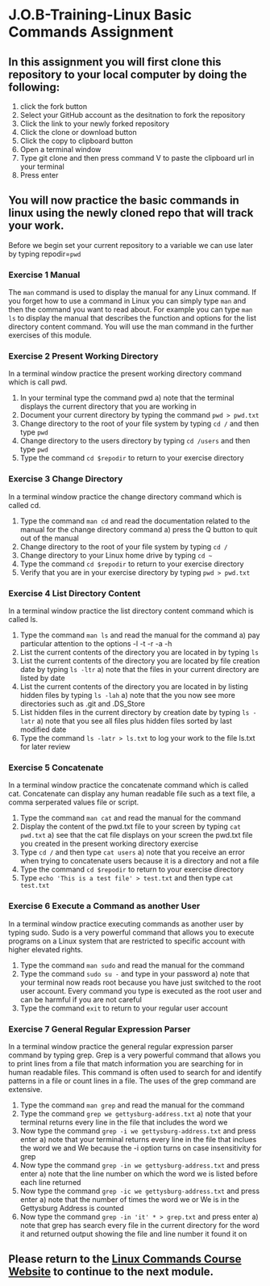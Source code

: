 # J.O.B-Training-Linux Basic Commands Assignment

## In this assignment you will first clone this repository to your local computer by doing the following:
1) click the fork button
2) Select your GitHub account as the desitnation to fork the repository
3) Click the link to your newly forked repository
4) Click the clone or download button
5) Click the copy to clipboard button
6) Open a terminal window
7) Type git clone and then press command V to paste the clipboard url in your terminal
8) Press enter

## You will now practice the basic commands in linux using the newly cloned repo that will track your work.
Before we begin set your current repository to a variable we can use later by typing repodir=`pwd`

### Exercise 1 Manual
The ```man``` command is used to display the manual for any Linux command. If you forget how to use a command in Linux you can simply type ```man``` and then the command you want to read about. For example you can type ```man ls``` to display the manual that describes the function and options for the list directory content command. You will use the man command in the further exercises of this module.

### Exercise 2 Present Working Directory
In a terminal window practice the present working directory command which is call pwd.
1) In your terminal type the command pwd
  a) note that the terminal displays the current directory that you are working in
2) Document your current directory by typing the command ```pwd > pwd.txt```
3) Change directory to the root of your file system by typing ```cd /``` and then type ```pwd```
4) Change directory to the users directory by typing ```cd /users``` and then type ```pwd```
5) Type the command ```cd $repodir``` to return to your exercise directory

### Exercise 3 Change Directory
In a terminal window practice the change directory command which is called cd. 
1) Type the command ```man cd``` and read the documentation related to the manual for the change directory command
  a) press the Q button to quit out of the manual
2) Change directory to the root of your file system by typing ```cd /```
3) Change directory to your Linux home drive by typing ```cd ~```
4) Type the command ```cd $repodir``` to return to your exercise directory
4) Verify that you are in your exercise directory by typing ```pwd > pwd.txt```

### Exercise 4 List Directory Content
In a terminal window practice the list directory content command which is called ls.
1) Type the command ```man ls``` and read the manual for the command
  a) pay particular attention to the options -l -t -r -a -h
2) List the current contents of the directory you are located in by typing ```ls```
3) List the current contents of the directory you are located by file creation date by typing ```ls -ltr```
  a) note that the files in your current directory are listed by date
4) List the current contents of the directory you are located in by listing hidden files by typing ```ls -lah```
  a) note that the you now see more directories such as .git and .DS_Store
5) List hidden files in the current directory by creation date by typing ```ls -latr```
  a) note that you see all files plus hidden files sorted by last modified date
6) Type the command ```ls -latr > ls.txt``` to log your work to the file ls.txt for later review

### Exercise 5 Concatenate
In a terminal window practice the concatenate command which is called cat. Concatenate can display any human readable file such as a text file, a comma serperated values file or script.
1) Type the command ```man cat``` and read the manual for the command
2) Display the content of the pwd.txt file to your screen by typing ```cat pwd.txt```
  a) see that the cat file displays on your screen the pwd.txt file you created in the present working directory exercise
3) Type ```cd /``` and then type ```cat users```
  a) note that you receive an error when trying to concatenate users because it is a directory and not a file 
4) Type the command ```cd $repodir``` to return to your exercise directory
4) Type ```echo 'This is a test file' > test.txt``` and then type ```cat test.txt```

### Exercise 6 Execute a Command as another User
In a terminal window practice executing commands as another user by typing sudo. Sudo is a very powerful command that allows you to execute programs on a Linux system that are restricted to specific account with higher elevated rights.
1) Type the command ```man sudo``` and read the manual for the command
2) Type the command ```sudo su -``` and type in your password
  a) note that your terminal now reads root because you have just switched to the root user account. Every command you type is executed as the root user and can be harmful if you are not careful
3) Type the command ```exit``` to return to your regular user account

### Exercise 7 General Regular Expression Parser
In a terminal window practice the general regular expression parser command by typing grep. Grep is a very powerful command that allows you to print lines from a file that match information you are searching for in human readable files. This command is often used to search for and identify patterns in a file or count lines in a file. The uses of the grep command are extensive.
1) Type the command ```man grep``` and read the manual for the command
2) Type the command ```grep we gettysburg-address.txt```
  a) note that your terminal returns every line in the file that includes the word we
3) Now type the command ```grep -i we gettysburg-address.txt``` and press enter
  a) note that your terminal returns every line in the file that inclues the word we and We because the -i option turns on case insensitivity for grep
4) Now type the command ```grep -in we gettysburg-address.txt``` and press enter
  a) note that the line number on which the word we is listed before each line returned
5) Now type the command ```grep -ic we gettysburg-address.txt``` and press enter
  a) note that the number of times the word we or We is in the Gettysburg Address is counted
6) Now type the command ```grep -in 'it' * > grep.txt``` and press enter
  a) note that grep has search every file in the current directory for the word it and returned output showing the file and line number it found it on

## Please return to the <a href="https://kevinhanson.github.io/J.O.B.-Jump-On-Board/" target="_blank">Linux Commands Course Website</a> to continue to the next module.
